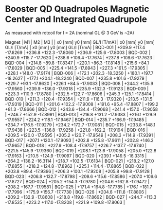 Booster QD Quadrupoles Magnetic Center and Integrated Quadrupole
================================================================

As measured with rotcoil for I =   2A (nominal GL @ 3 GeV is ~2A)

Magnet  |             M1               |             M2               |             M3               |
        | x0 [mm]  y0 [mm] GL/I [T/mA] | x0 [mm]  y0 [mm] GL/I [T/mA] | x0 [mm]  y0 [mm] GL/I [T/mA] |
BQD-001 |  +209.9   +117.4   -17.8269  |  +236.8   +122.3   -17.8060  |  +236.9   +125.6   -17.8003  |
BQD-002 |  +240.9   +115.7   -17.7620  |  +238.6   +106.4   -17.7674  |  +237.8   +108.6   -17.7623  |
BQD-004 |  +214.8    +89.8   -17.8347  |  +220.1    +86.3   -17.8148  |  +215.6    +84.1   -17.8029  |
BQD-005 |  +225.4   +141.5   -17.8943  |  +227.3   +161.5   -17.9305  |  +228.1   +148.0   -17.9174  |
BQD-006 |  +172.1   +202.3   -18.3250  |  +180.1   +197.7   -18.2627  |  +177.1   +204.1   -18.2240  |
BQD-007 |  +235.8   +101.6   -17.9279  |  +229.7    +93.1   -17.8620  |  +226.1    +84.5   -17.9033  |
BQD-008 |  +244.2   +135.9   -17.9560  |  +239.9   +136.0   -17.9318  |  +235.9   +132.3   -17.9123  |
BQD-009 |  +223.3   +110.9   -17.8780  |  +232.5   +122.7   -17.8606  |  +245.3   +125.1   -17.8414  |
BQD-010 |  +211.3   +120.4   -17.9354  |  +211.9   +116.3   -17.9320  |  +213.5   +131.5   -17.9319  |
BQD-011 |  +201.6   +102.2   -17.9008  |  +191.6    +95.4   -17.8807  |  +199.2    +81.3   -17.8666  |
BQD-012 |  +243.6   +134.4   -17.9068  |  +241.4   +157.0   -17.9058  |  +246.7   +152.9   -17.8991  |
BQD-013 |  +216.8   +131.2   -17.9383  |  +216.1   +129.9   -17.9557  |  +224.2   +118.1   -17.9467  |
BQD-014 |  +235.7   +166.9   -17.9485  |  +234.7   +176.5   -17.9279  |  +234.2   +172.7   -17.9081  |
BQD-015 |  +233.8   +148.1   -17.9438  |  +223.5   +136.8   -17.9258  |  +221.8   +162.2   -17.9194  |
BQD-016 |  +209.5   +120.0   -17.9595  |  +205.2   +120.7   -17.9549  |  +208.3   +114.9   -17.9391  |
BQD-017 |  +207.1   +120.1   -17.9093  |  +202.8   +125.8   -17.9611  |  +202.8   +146.2   -17.9657  |
BQD-018 |  +227.9   +108.4   -17.9757  |  +226.7   +137.7   -17.9740  |  +221.5   +145.9   -17.9360  |
BQD-019 |  +208.1   +123.6   -17.9058  |  +205.0   +122.8   -17.9163  |  +210.5   +124.9   -17.9097  |
BQD-020 |  +239.1   +149.5   -16.3315  |  +264.2   +138.2   -16.3114  |  +218.7   +102.5   -17.6134  |
BQD-021 |  +218.2   +127.0   -17.8855  |  +218.2   +124.8   -17.8962  |  +225.1   +114.4   -17.8865  |
BQD-022 |  +203.8    +89.4   -17.9396  |  +206.3   +100.1   -17.9208  |  +205.8    +99.8   -17.9128  |
BQD-023 |  +206.8   +132.7   -17.8798  |  +209.6   +115.6   -17.8586  |  +207.0   +109.6   -17.8727  |
BQD-024 |  +205.2   +154.3   -17.9780  |  +204.6   +162.8   -17.9472  |  +208.2   +167.7   -17.9581  |
BQD-025 |  +171.4   +164.8   -17.7785  |  +176.1   +181.7   -17.7996  |  +175.9   +156.7   -17.7730  |
BQD-026 |  +204.6   +111.8   -17.8806  |  +209.2   +132.9   -17.8608  |  +218.8   +119.8   -17.8692  |
BQD-027 |  +244.7   +113.3   -17.8535  |  +223.2   +117.0   -17.8208  |  +221.9   +109.8   -17.8063  |
